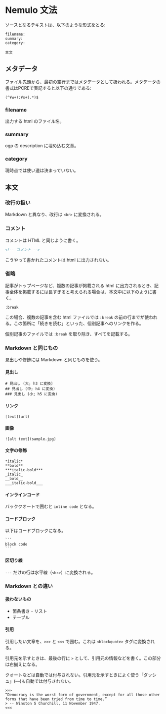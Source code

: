 # Nemulo 文法

ソースとなるテキストは、以下のような形式をとる:

```plaintext
filename:
summary:
category:

本文
```

## メタデータ

ファイル先頭から、最初の空行まではメタデータとして扱われる。メタデータの書式はPCREで表記すると以下の通りである:

```plaintext
(^¥w+):¥s+(.*)$
```

### filename

出力する html のファイル名。

### summary

ogp の description に埋め込む文章。

### category

現時点では使い道は決まっていない。

## 本文

### 改行の扱い

Markdown と異なり、改行は `<br>` に変換される。

### コメント

コメントは HTML と同じように書く。

```html
<!-- コメント -->
```

こうやって書かれたコメントは html に出力されない。

### 省略

記事がトップページなど、複数の記事が掲載される html に出力されるとき、記事全体を掲載するには長すぎると考えられる場合は、本文中に以下のように書く。

```plaintext
:break
```

この場合、複数の記事を含む html ファイルでは `:break` の前の行までが使われる。この箇所に「続きを読む」といった、個別記事へのリンクを作る。

個別記事のファイルでは `:break` を取り除き、すべてを記載する。

### Markdown と同じもの

見出しや修飾には Markdown と同じものを使う。

#### 見出し

```plaintext
# 見出し (大; h3 に変換)
## 見出し (中; h4 に変換)
### 見出し (小; h5 に変換)
```

#### リンク

```plaintext
[text](url)
```

#### 画像

```plaintext
![alt text](sample.jpg)
```

#### 文字の修飾

```plaintext
*italic*
**bold**
***italic-bold***
_italic_
__bold__
___italic-bold___
```

#### インラインコード

バッククオートで囲むと `inline code` となる。

#### コードブロック

以下はコードブロックになる。

````plaintext
```
block code
```
````

#### 区切り線

`---` だけの行は水平線（`<hr>`）に変換される。

### Markdown との違い

#### 扱わないもの

* 箇条書き・リスト
* テーブル

#### 引用

引用したい文章を、`>>>` と `<<<` で囲む。これは `<blockquote>` タグに変換される。

引用元を示すときは、最後の行に `>` として、引用元の情報などを書く。この部分は右揃えになる。

クオートなどは自動では付与されない。引用元を示すときによく使う「ダッシュ」(`——`)も自動では付与されない。

```plaintext
>>>
“Democracy is the worst form of government, except for all those other forms that have been tried from time to time.”
> -- Winston S Churchill, 11 November 1947.
<<<
```

